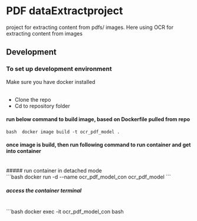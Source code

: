 # PDF dataExtractproject
project for extracting content from pdfs/ images. 
Here using OCR for extracting content from images

## Development
### To set up development environment
Make sure you have docker installed <br>
<br>


- Clone the repo
- Cd to repository folder

#### run below command to build image, based on Dockerfile pulled from repo 
```bash  docker image build -t ocr_pdf_model . ```
<br>

#### once image is build, then run following command to run container and get into container 
<br>
##### run container in detached mode
<br>
```bash  docker run -d --name ocr_pdf_model_con ocr_pdf_model  ``` 
 
##### access the container terminal 
<br>
```bash docker exec -it ocr_pdf_model_con bash
